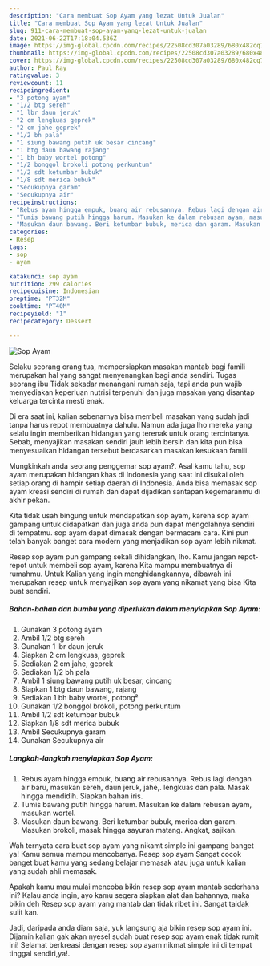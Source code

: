 ```yaml
---
description: "Cara membuat Sop Ayam yang lezat Untuk Jualan"
title: "Cara membuat Sop Ayam yang lezat Untuk Jualan"
slug: 911-cara-membuat-sop-ayam-yang-lezat-untuk-jualan
date: 2021-06-22T17:18:04.536Z
image: https://img-global.cpcdn.com/recipes/22508cd307a03289/680x482cq70/sop-ayam-foto-resep-utama.jpg
thumbnail: https://img-global.cpcdn.com/recipes/22508cd307a03289/680x482cq70/sop-ayam-foto-resep-utama.jpg
cover: https://img-global.cpcdn.com/recipes/22508cd307a03289/680x482cq70/sop-ayam-foto-resep-utama.jpg
author: Paul Ray
ratingvalue: 3
reviewcount: 11
recipeingredient:
- "3 potong ayam"
- "1/2 btg sereh"
- "1 lbr daun jeruk"
- "2 cm lengkuas geprek"
- "2 cm jahe geprek"
- "1/2 bh pala"
- "1 siung bawang putih uk besar cincang"
- "1 btg daun bawang rajang"
- "1 bh baby wortel potong"
- "1/2 bonggol brokoli potong perkuntum"
- "1/2 sdt ketumbar bubuk"
- "1/8 sdt merica bubuk"
- "Secukupnya garam"
- "Secukupnya air"
recipeinstructions:
- "Rebus ayam hingga empuk, buang air rebusannya. Rebus lagi dengan air baru, masukan sereh, daun jeruk, jahe,. lengkuas dan pala. Masak hingga mendidih. Siapkan bahan iris."
- "Tumis bawang putih hingga harum. Masukan ke dalam rebusan ayam, masukan wortel."
- "Masukan daun bawang. Beri ketumbar bubuk, merica dan garam. Masukan brokoli, masak hingga sayuran matang. Angkat, sajikan."
categories:
- Resep
tags:
- sop
- ayam

katakunci: sop ayam 
nutrition: 299 calories
recipecuisine: Indonesian
preptime: "PT32M"
cooktime: "PT40M"
recipeyield: "1"
recipecategory: Dessert

---
```



![Sop Ayam](https://img-global.cpcdn.com/recipes/22508cd307a03289/680x482cq70/sop-ayam-foto-resep-utama.jpg)

Selaku seorang orang tua, mempersiapkan masakan mantab bagi famili merupakan hal yang sangat menyenangkan bagi anda sendiri. Tugas seorang ibu Tidak sekadar menangani rumah saja, tapi anda pun wajib menyediakan keperluan nutrisi terpenuhi dan juga masakan yang disantap keluarga tercinta mesti enak.

Di era  saat ini, kalian sebenarnya bisa membeli masakan yang sudah jadi tanpa harus repot membuatnya dahulu. Namun ada juga lho mereka yang selalu ingin memberikan hidangan yang terenak untuk orang tercintanya. Sebab, menyajikan masakan sendiri jauh lebih bersih dan kita pun bisa menyesuaikan hidangan tersebut berdasarkan masakan kesukaan famili. 



Mungkinkah anda seorang penggemar sop ayam?. Asal kamu tahu, sop ayam merupakan hidangan khas di Indonesia yang saat ini disukai oleh setiap orang di hampir setiap daerah di Indonesia. Anda bisa memasak sop ayam kreasi sendiri di rumah dan dapat dijadikan santapan kegemaranmu di akhir pekan.

Kita tidak usah bingung untuk mendapatkan sop ayam, karena sop ayam gampang untuk didapatkan dan juga anda pun dapat mengolahnya sendiri di tempatmu. sop ayam dapat dimasak dengan bermacam cara. Kini pun telah banyak banget cara modern yang menjadikan sop ayam lebih nikmat.

Resep sop ayam pun gampang sekali dihidangkan, lho. Kamu jangan repot-repot untuk membeli sop ayam, karena Kita mampu membuatnya di rumahmu. Untuk Kalian yang ingin menghidangkannya, dibawah ini merupakan resep untuk menyajikan sop ayam yang nikamat yang bisa Kita buat sendiri.

<!--inarticleads1-->

##### Bahan-bahan dan bumbu yang diperlukan dalam menyiapkan Sop Ayam:

1. Gunakan 3 potong ayam
1. Ambil 1/2 btg sereh
1. Gunakan 1 lbr daun jeruk
1. Siapkan 2 cm lengkuas, geprek
1. Sediakan 2 cm jahe, geprek
1. Sediakan 1/2 bh pala
1. Ambil 1 siung bawang putih uk besar, cincang
1. Siapkan 1 btg daun bawang, rajang
1. Sediakan 1 bh baby wortel, potong²
1. Gunakan 1/2 bonggol brokoli, potong perkuntum
1. Ambil 1/2 sdt ketumbar bubuk
1. Siapkan 1/8 sdt merica bubuk
1. Ambil Secukupnya garam
1. Gunakan Secukupnya air




<!--inarticleads2-->

##### Langkah-langkah menyiapkan Sop Ayam:

1. Rebus ayam hingga empuk, buang air rebusannya. Rebus lagi dengan air baru, masukan sereh, daun jeruk, jahe,. lengkuas dan pala. Masak hingga mendidih. Siapkan bahan iris.
1. Tumis bawang putih hingga harum. Masukan ke dalam rebusan ayam, masukan wortel.
1. Masukan daun bawang. Beri ketumbar bubuk, merica dan garam. Masukan brokoli, masak hingga sayuran matang. Angkat, sajikan.




Wah ternyata cara buat sop ayam yang nikamt simple ini gampang banget ya! Kamu semua mampu mencobanya. Resep sop ayam Sangat cocok banget buat kamu yang sedang belajar memasak atau juga untuk kalian yang sudah ahli memasak.

Apakah kamu mau mulai mencoba bikin resep sop ayam mantab sederhana ini? Kalau anda ingin, ayo kamu segera siapkan alat dan bahannya, maka bikin deh Resep sop ayam yang mantab dan tidak ribet ini. Sangat taidak sulit kan. 

Jadi, daripada anda diam saja, yuk langsung aja bikin resep sop ayam ini. Dijamin kalian gak akan nyesel sudah buat resep sop ayam enak tidak rumit ini! Selamat berkreasi dengan resep sop ayam nikmat simple ini di tempat tinggal sendiri,ya!.

